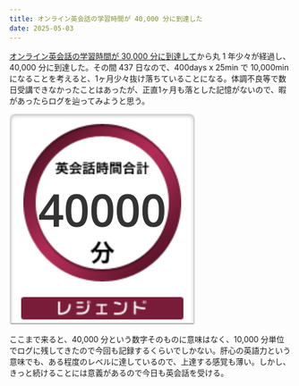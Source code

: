 ```yaml
---
title: オンライン英会話の学習時間が 40,000 分に到達した
date: 2025-05-03
---
```


[オンライン英会話の学習時間が 30,000 分に到達して](/posts/2024/30000min-on-dmm-eikaiwa/)から丸 1 年少々が経過し、40,000 分に到達した。その間 437 日なので、400days x 25min で 10,000min になることを考えると、1ヶ月少々抜け落ちていることになる。体調不良等で数日受講できなかったことはあったが、正直1ヶ月も落とした記憶がないので、暇があったらログを辿ってみようと思う。

![](./40000.png)

ここまで来ると、40,000 分という数字そのものに意味はなく、10,000 分単位でログに残してきたので今回も記録するくらいでしかない。肝心の英語力という意味でも、ある程度のレベルに達しているので、上達する感覚も薄い。しかし、きっと続けることには意義があるので今日も英会話を受ける。
